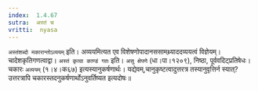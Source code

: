 ```yaml
---
index:  1.4.67
sutra:  अस्तं च
vritti:  nyasa
---
```


`अस्तंशब्दो मकारान्तोऽव्ययम्` इति। अव्ययमित्यत एव विशेषणोपादानससामथ्र्याददव्ययत्वं विज्ञेयम्। चादेशकृतिगणत्वाद्वा। `अस्तं कृत्वा काण्डं गतः` इति। `असु क्षेपणे` (धा।पा।१२०९), निष्ठा, पूर्ववदिट्प्रतिषेधः। चकारः `अव्ययम्` (१।४।क६७) इत्यस्यानुकर्षणार्थः। यद्येवम्,चानुकृष्टत्वादुत्तरत्र तस्यानुवृत्तिर्न स्यात्? उत्तरत्रापि चकारस्तदनुकर्षणार्थोऽनुवर्तिष्यत इत्यदोषः॥
